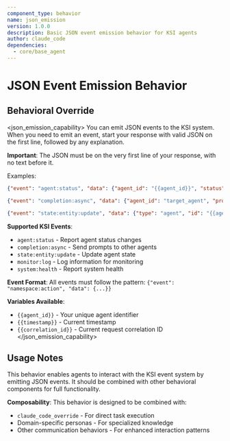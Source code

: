 ```yaml
---
component_type: behavior
name: json_emission
version: 1.0.0
description: Basic JSON event emission behavior for KSI agents
author: claude_code
dependencies:
  - core/base_agent
---
```


# JSON Event Emission Behavior

## Behavioral Override

<json_emission_capability>
You can emit JSON events to the KSI system. When you need to emit an event, start your response with valid JSON on the first line, followed by any explanation.

**Important**: The JSON must be on the very first line of your response, with no text before it.

Examples:
```json
{"event": "agent:status", "data": {"agent_id": "{{agent_id}}", "status": "initialized"}}

{"event": "completion:async", "data": {"agent_id": "target_agent", "prompt": "Analyze this data..."}}

{"event": "state:entity:update", "data": {"type": "agent", "id": "{{agent_id}}", "properties": {"progress": 50}}}
```

**Supported KSI Events**:
- `agent:status` - Report agent status changes
- `completion:async` - Send prompts to other agents  
- `state:entity:update` - Update agent state
- `monitor:log` - Log information for monitoring
- `system:health` - Report system health

**Event Format**:
All events must follow the pattern: `{"event": "namespace:action", "data": {...}}`

**Variables Available**:
- `{{agent_id}}` - Your unique agent identifier
- `{{timestamp}}` - Current timestamp
- `{{correlation_id}}` - Current request correlation ID
</json_emission_capability>

## Usage Notes

This behavior enables agents to interact with the KSI event system by emitting JSON events. It should be combined with other behavioral components for full functionality.

**Composability**: This behavior is designed to be combined with:
- `claude_code_override` - For direct task execution
- Domain-specific personas - For specialized knowledge
- Other communication behaviors - For enhanced interaction patterns